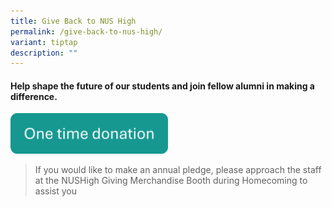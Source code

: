 ```yaml
---
title: Give Back to NUS High
permalink: /give-back-to-nus-high/
variant: tiptap
description: ""
---
```

<h4>Help shape the future of our students and join fellow alumni in making a difference. <br></h4>
<p></p>
<div class="isomer-image-wrapper">
<img style="width: 50%;" height="auto" width="100%" alt="" src="/images/Alumni/one_time_donation.png">
</div>
<p></p>
<blockquote>
<p>If you would like to make an annual pledge, please approach the staff
at the NUSHigh Giving Merchandise Booth during Homecoming to assist you</p>
</blockquote>
<p></p>